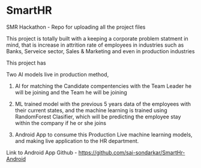 # SmartHR
SMR Hackathon - Repo for uploading all the project files


This project is totally built with a keeping a corporate problem statment in mind, that is increase in attrition rate of employees in industries 
such as Banks, Serveice sector, Sales & Marketing and even in production industries 


This project has 

Two AI models live in production method, 

1. AI for matching the Candidate compentencies with the Team Leader he will be joining and the Team he will be joining 
2. ML trained model with the previous 5 years data of the employees with their current states, and the machine learning is 
   trained using RandomForest Clasifier, which will be predicting the employee stay within the company if he or she joins
   
3. Android App to consume this Production Live machine learning models, and making live application to the HR department. 

Link to Android App Github - https://github.com/sai-sondarkar/SmartHr-Android
 
